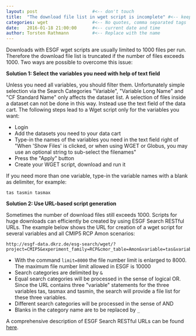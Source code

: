 ```yaml
---
layout: post                     #<-- don't touch
title:  "The download file list in wget script is incomplete" #<-- keep the quotes " ... "
categories: wget                 #<-- No quotes, comma separated tags
date:   2016-01-18 21:00:00      #<-- current date and time
author: Torsten Rathmann         #<-- Replace with the name
---
```


Downloads with ESGF wget scripts are usually limited to 1000 files per run. Therefore the download file list is truncated if the number of files exceeds 1000. Two ways are possible to overcome this issue:

**Solution 1: Select the variables you need with help of text field** 

Unless you need all variables, you should filter them. Unfortunately simple selection via the Search Categories "Variable", "Variable Long Name" and "CF Standard Name" only affects the dataset list. A selection of files inside a dataset can not be done in this way. Instead use the text field of the data cart. The following steps lead to a Wget script only for the variables you want:

* Login
* Add the datasets you need to your data cart
* Type-in the names of the variables you need in the text field right of "When 'Show Files' is clicked, or when using WGET or Globus, you may use an optional string to sub-select the filenames"
* Press the "Apply" button
* Create your WGET script, download and run it

If you need more than one variable, type-in the variable names with a blank as delimiter, for example:

    tas tasmin tasmax


**Solution 2: Use URL-based script generation**

Sometimes the number of download files still exceeds 1000. Scripts for huge downloads can efficiently be created by using ESGF Search RESTful URLs. The example below shows the URL for creation of a wget script for several variables and all CMIP5 RCP Amon scenarios:

    http://esgf-data.dkrz.de/esg-search/wget/?project=CMIP5&experiment_family=RCP&cmor_table=Amon&variable=tas&variable=tasmax&variable=tasmin&limit=8000

* With the command `limit=8000` the file number limit is enlarged to 8000. The maximum file number limit allowed in ESGF is 10000
* Search categories are delimited by `&`
* Equal search categories will be processed in the sense of logical OR. Since the URL contains three "variable" statements for the three variables tas, tasmax and tasmin, the search will provide a file list for these three variables.
* Different search categories will be processed in the sense of AND
* Blanks in the category name are to be replaced by `_`

A comprehensive description of ESGF Search RESTful URLs can be found [here][ESGF Search RESTful API].

[ESGF Search RESTful API]: https://github.com/ESGF/esgf.github.io/wiki/ESGF_Search_REST_API

